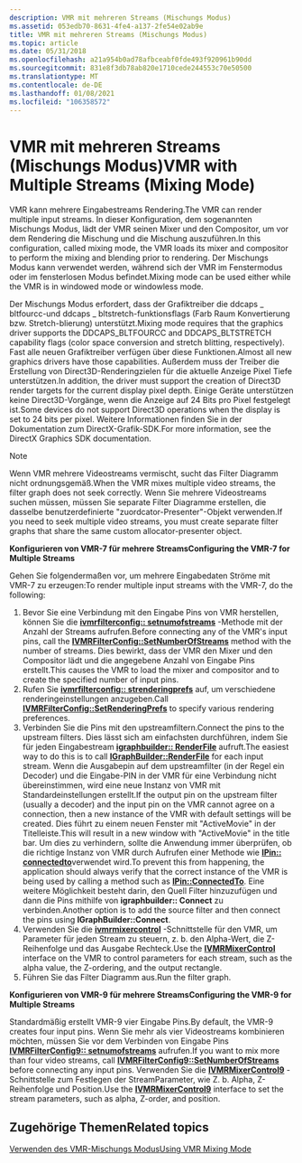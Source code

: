 ```yaml
---
description: VMR mit mehreren Streams (Mischungs Modus)
ms.assetid: 053edb70-8631-4fe4-a137-2fe54e02ab9e
title: VMR mit mehreren Streams (Mischungs Modus)
ms.topic: article
ms.date: 05/31/2018
ms.openlocfilehash: a21a954b0ad78afbceabf0fde493f920961b90dd
ms.sourcegitcommit: 831e8f3db78ab820e1710cede244553c70e50500
ms.translationtype: MT
ms.contentlocale: de-DE
ms.lasthandoff: 01/08/2021
ms.locfileid: "106358572"
---
```

# <a name="vmr-with-multiple-streams-mixing-mode"></a><span data-ttu-id="33f50-103">VMR mit mehreren Streams (Mischungs Modus)</span><span class="sxs-lookup"><span data-stu-id="33f50-103">VMR with Multiple Streams (Mixing Mode)</span></span>

<span data-ttu-id="33f50-104">VMR kann mehrere Eingabestreams Rendering.</span><span class="sxs-lookup"><span data-stu-id="33f50-104">The VMR can render multiple input streams.</span></span> <span data-ttu-id="33f50-105">In dieser Konfiguration, dem sogenannten Mischungs Modus, lädt der VMR seinen Mixer und den Compositor, um vor dem Rendering die Mischung und die Mischung auszuführen.</span><span class="sxs-lookup"><span data-stu-id="33f50-105">In this configuration, called mixing mode, the VMR loads its mixer and compositor to perform the mixing and blending prior to rendering.</span></span> <span data-ttu-id="33f50-106">Der Mischungs Modus kann verwendet werden, während sich der VMR im Fenstermodus oder im fensterlosen Modus befindet.</span><span class="sxs-lookup"><span data-stu-id="33f50-106">Mixing mode can be used either while the VMR is in windowed mode or windowless mode.</span></span>

<span data-ttu-id="33f50-107">Der Mischungs Modus erfordert, dass der Grafiktreiber die ddcaps \_ bltfourcc-und ddcaps \_ bltstretch-funktionsflags (Farb Raum Konvertierung bzw. Stretch-blierung) unterstützt.</span><span class="sxs-lookup"><span data-stu-id="33f50-107">Mixing mode requires that the graphics driver supports the DDCAPS\_BLTFOURCC and DDCAPS\_BLTSTRETCH capability flags (color space conversion and stretch blitting, respectively).</span></span> <span data-ttu-id="33f50-108">Fast alle neuen Grafiktreiber verfügen über diese Funktionen.</span><span class="sxs-lookup"><span data-stu-id="33f50-108">Almost all new graphics drivers have those capabilities.</span></span> <span data-ttu-id="33f50-109">Außerdem muss der Treiber die Erstellung von Direct3D-Renderingzielen für die aktuelle Anzeige Pixel Tiefe unterstützen.</span><span class="sxs-lookup"><span data-stu-id="33f50-109">In addition, the driver must support the creation of Direct3D render targets for the current display pixel depth.</span></span> <span data-ttu-id="33f50-110">Einige Geräte unterstützen keine Direct3D-Vorgänge, wenn die Anzeige auf 24 Bits pro Pixel festgelegt ist.</span><span class="sxs-lookup"><span data-stu-id="33f50-110">Some devices do not support Direct3D operations when the display is set to 24 bits per pixel.</span></span> <span data-ttu-id="33f50-111">Weitere Informationen finden Sie in der Dokumentation zum DirectX-Grafik-SDK.</span><span class="sxs-lookup"><span data-stu-id="33f50-111">For more information, see the DirectX Graphics SDK documentation.</span></span>

> [!Note]  
> <span data-ttu-id="33f50-112">Wenn VMR mehrere Videostreams vermischt, sucht das Filter Diagramm nicht ordnungsgemäß.</span><span class="sxs-lookup"><span data-stu-id="33f50-112">When the VMR mixes multiple video streams, the filter graph does not seek correctly.</span></span> <span data-ttu-id="33f50-113">Wenn Sie mehrere Videostreams suchen müssen, müssen Sie separate Filter Diagramme erstellen, die dasselbe benutzerdefinierte "zuordcator-Presenter"-Objekt verwenden.</span><span class="sxs-lookup"><span data-stu-id="33f50-113">If you need to seek multiple video streams, you must create separate filter graphs that share the same custom allocator-presenter object.</span></span>

 

<span data-ttu-id="33f50-114">**Konfigurieren von VMR-7 für mehrere Streams**</span><span class="sxs-lookup"><span data-stu-id="33f50-114">**Configuring the VMR-7 for Multiple Streams**</span></span>

<span data-ttu-id="33f50-115">Gehen Sie folgendermaßen vor, um mehrere Eingabedaten Ströme mit VMR-7 zu erzeugen:</span><span class="sxs-lookup"><span data-stu-id="33f50-115">To render multiple input streams with the VMR-7, do the following:</span></span>

1.  <span data-ttu-id="33f50-116">Bevor Sie eine Verbindung mit den Eingabe Pins von VMR herstellen, können Sie die [**ivmrfilterconfig:: setnumofstreams**](/windows/desktop/api/Strmif/nf-strmif-ivmrfilterconfig-setnumberofstreams) -Methode mit der Anzahl der Streams aufrufen.</span><span class="sxs-lookup"><span data-stu-id="33f50-116">Before connecting any of the VMR's input pins, call the [**IVMRFilterConfig::SetNumberOfStreams**](/windows/desktop/api/Strmif/nf-strmif-ivmrfilterconfig-setnumberofstreams) method with the number of streams.</span></span> <span data-ttu-id="33f50-117">Dies bewirkt, dass der VMR den Mixer und den Compositor lädt und die angegebene Anzahl von Eingabe Pins erstellt.</span><span class="sxs-lookup"><span data-stu-id="33f50-117">This causes the VMR to load the mixer and compositor and to create the specified number of input pins.</span></span>
2.  <span data-ttu-id="33f50-118">Rufen Sie [**ivmrfilterconfig:: strenderingprefs**](/windows/desktop/api/Strmif/nf-strmif-ivmrfilterconfig-setrenderingprefs) auf, um verschiedene renderingeinstellungen anzugeben.</span><span class="sxs-lookup"><span data-stu-id="33f50-118">Call [**IVMRFilterConfig::SetRenderingPrefs**](/windows/desktop/api/Strmif/nf-strmif-ivmrfilterconfig-setrenderingprefs) to specify various rendering preferences.</span></span>
3.  <span data-ttu-id="33f50-119">Verbinden Sie die Pins mit den upstreamfiltern.</span><span class="sxs-lookup"><span data-stu-id="33f50-119">Connect the pins to the upstream filters.</span></span> <span data-ttu-id="33f50-120">Dies lässt sich am einfachsten durchführen, indem Sie für jeden Eingabestream [**igraphbuilder:: RenderFile**](/windows/desktop/api/Strmif/nf-strmif-igraphbuilder-renderfile) aufruft.</span><span class="sxs-lookup"><span data-stu-id="33f50-120">The easiest way to do this is to call [**IGraphBuilder::RenderFile**](/windows/desktop/api/Strmif/nf-strmif-igraphbuilder-renderfile) for each input stream.</span></span> <span data-ttu-id="33f50-121">Wenn die Ausgabepin auf dem upstreamfilter (in der Regel ein Decoder) und die Eingabe-PIN in der VMR für eine Verbindung nicht übereinstimmen, wird eine neue Instanz von VMR mit Standardeinstellungen erstellt.</span><span class="sxs-lookup"><span data-stu-id="33f50-121">If the output pin on the upstream filter (usually a decoder) and the input pin on the VMR cannot agree on a connection, then a new instance of the VMR with default settings will be created.</span></span> <span data-ttu-id="33f50-122">Dies führt zu einem neuen Fenster mit "ActiveMovie" in der Titelleiste.</span><span class="sxs-lookup"><span data-stu-id="33f50-122">This will result in a new window with "ActiveMovie" in the title bar.</span></span> <span data-ttu-id="33f50-123">Um dies zu verhindern, sollte die Anwendung immer überprüfen, ob die richtige Instanz von VMR durch Aufrufen einer Methode wie [**IPin:: connectedto**](/windows/desktop/api/Strmif/nf-strmif-ipin-connectedto)verwendet wird.</span><span class="sxs-lookup"><span data-stu-id="33f50-123">To prevent this from happening, the application should always verify that the correct instance of the VMR is being used by calling a method such as [**IPin::ConnectedTo**](/windows/desktop/api/Strmif/nf-strmif-ipin-connectedto).</span></span> <span data-ttu-id="33f50-124">Eine weitere Möglichkeit besteht darin, den Quell Filter hinzuzufügen und dann die Pins mithilfe von **igraphbuilder:: Connect** zu verbinden.</span><span class="sxs-lookup"><span data-stu-id="33f50-124">Another option is to add the source filter and then connect the pins using **IGraphBuilder::Connect**.</span></span>
4.  <span data-ttu-id="33f50-125">Verwenden Sie die [**ivmrmixercontrol**](/windows/desktop/api/Strmif/nn-strmif-ivmrmixercontrol) -Schnittstelle für den VMR, um Parameter für jeden Stream zu steuern, z. b. den Alpha-Wert, die Z-Reihenfolge und das Ausgabe Rechteck.</span><span class="sxs-lookup"><span data-stu-id="33f50-125">Use the [**IVMRMixerControl**](/windows/desktop/api/Strmif/nn-strmif-ivmrmixercontrol) interface on the VMR to control parameters for each stream, such as the alpha value, the Z-ordering, and the output rectangle.</span></span>
5.  <span data-ttu-id="33f50-126">Führen Sie das Filter Diagramm aus.</span><span class="sxs-lookup"><span data-stu-id="33f50-126">Run the filter graph.</span></span>

<span data-ttu-id="33f50-127">**Konfigurieren von VMR-9 für mehrere Streams**</span><span class="sxs-lookup"><span data-stu-id="33f50-127">**Configuring the VMR-9 for Multiple Streams**</span></span>

<span data-ttu-id="33f50-128">Standardmäßig erstellt VMR-9 vier Eingabe Pins.</span><span class="sxs-lookup"><span data-stu-id="33f50-128">By default, the VMR-9 creates four input pins.</span></span> <span data-ttu-id="33f50-129">Wenn Sie mehr als vier Videostreams kombinieren möchten, müssen Sie vor dem Verbinden von Eingabe Pins [**IVMRFilterConfig9:: setnumofstreams**](/previous-versions/windows/desktop/api/Vmr9/nf-vmr9-ivmrfilterconfig9-setnumberofstreams) aufrufen.</span><span class="sxs-lookup"><span data-stu-id="33f50-129">If you want to mix more than four video streams, call [**IVMRFilterConfig9::SetNumberOfStreams**](/previous-versions/windows/desktop/api/Vmr9/nf-vmr9-ivmrfilterconfig9-setnumberofstreams) before connecting any input pins.</span></span> <span data-ttu-id="33f50-130">Verwenden Sie die [**IVMRMixerControl9**](/previous-versions/windows/desktop/api/Vmr9/nn-vmr9-ivmrmixercontrol9) -Schnittstelle zum Festlegen der StreamParameter, wie Z. b. Alpha, Z-Reihenfolge und Position.</span><span class="sxs-lookup"><span data-stu-id="33f50-130">Use the [**IVMRMixerControl9**](/previous-versions/windows/desktop/api/Vmr9/nn-vmr9-ivmrmixercontrol9) interface to set the stream parameters, such as alpha, Z-order, and position.</span></span>

## <a name="related-topics"></a><span data-ttu-id="33f50-131">Zugehörige Themen</span><span class="sxs-lookup"><span data-stu-id="33f50-131">Related topics</span></span>

<dl> <dt>

[<span data-ttu-id="33f50-132">Verwenden des VMR-Mischungs Modus</span><span class="sxs-lookup"><span data-stu-id="33f50-132">Using VMR Mixing Mode</span></span>](using-vmr-mixing-mode.md)
</dt> </dl>

 

 



